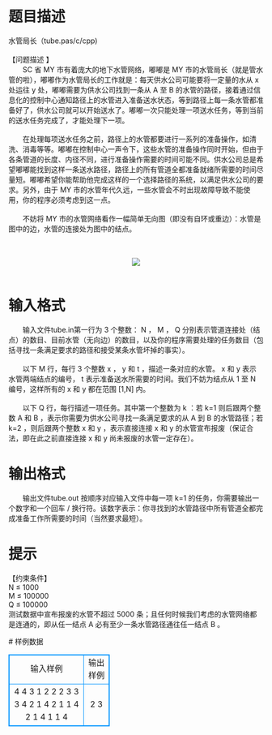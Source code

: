 # 

 
 # 题目描述 
<p>
水管局长（tube.pas/c/cpp)<br><br>【问题描述 】 <br>　　SC 省 MY 市有着庞大的地下水管网络，嘟嘟是 MY 市的水管局长（就是管水管的啦），嘟嘟作为水管局长的工作就是：每天供水公司可能要将一定量的水从 x 处运往 y 处，嘟嘟需要为供水公司找到一条从 A 至 B 的水管的路径，接着通过信息化的控制中心通知路径上的水管进入准备送水状态，等到路径上每一条水管都准备好了，供水公司就可以开始送水了。嘟嘟一次只能处理一项送水任务，等到当前的送水任务完成了，才能处理下一项。 <br><br>　　在处理每项送水任务之前，路径上的水管都要进行一系列的准备操作，如清洗、消毒等等。嘟嘟在控制中心一声令下，这些水管的准备操作同时开始，但由于各条管道的长度、内径不同，进行准备操作需要的时间可能不同。供水公司总是希望嘟嘟能找到这样一条送水路径，路径上的所有管道全都准备就绪所需要的时间尽量短。嘟嘟希望你能帮助他完成这样的一个选择路径的系统，以满足供水公司的要求。另外，由于 MY 市的水管年代久远，一些水管会不时出现故障导致不能使用，你的程序必须考虑到这一点。 <br><br>　　不妨将 MY 市的水管网络看作一幅简单无向图（即没有自环或重边）：水管是图中的边，水管的连接处为图中的结点。 <br><br><br><center><img src="/source/joyoi/tyvj-3462/img/aHR0cDovL3d3dy5qb3lvaS5jbi9wcm9ibGVtL3R5dmotMzQ2Mi9wcm9ibGVtc19pbWFnZXMvMjI3Mi9wLmdpZg==.gif"></img></center><br></p> 

 
 # 输入格式 
<p>
　　输入文件tube.in第一行为 3 个整数： N ， M ， Q 分别表示管道连接处（结点）的数目、目前水管（无向边）的数目，以及你的程序需要处理的任务数目（包括寻找一条满足要求的路径和接受某条水管坏掉的事实）。 <br><br>　　以下 M 行，每行 3 个整数 x ， y 和 t ，描述一条对应的水管。 x 和 y 表示水管两端结点的编号， t 表示准备送水所需要的时间。我们不妨为结点从 1 至 N 编号，这样所有的 x 和 y 都在范围 [1,N] 内。 <br><br>　　以下 Q 行，每行描述一项任务。其中第一个整数为 k ：若 k=1 则后跟两个整数 A 和 B ，表示你需要为供水公司寻找一条满足要求的从 A 到 B 的水管路径；若 k=2 ，则后跟两个整数 x 和 y ，表示直接连接 x 和 y 的水管宣布报废（保证合法，即在此之前直接连接 x 和 y 尚未报废的水管一定存在）。 <br></p> 

 
 # 输出格式 
<p>
　　输出文件tube.out 按顺序对应输入文件中每一项 k=1 的任务，你需要输出一个数字和一个回车 / 换行符。该数字表示：你寻找到的水管路径中所有管道全都完成准备工作所需要的时间（当然要求最短）。 </p> 

 
 # 提示 
<p>
【约束条件】 <br>N ≤ 1000 <br>M ≤ 100000<br>Q ≤ 100000 <br>测试数据中宣布报废的水管不超过 5000 条；且任何时候我们考虑的水管网络都是连通的，即从任一结点 A 必有至少一条水管路径通往任一结点 B 。</p> 
# 样例数据
<style>
        table,table tr th, table tr td { border:1px solid #0094ff; }
        table { width: 200px; min-height: 25px; line-height: 25px; text-align: center; border-collapse: collapse;}   
    </style>
<table>
	<tr>
		<td>输入样例</td>
		<td>输出样例</td>
	</tr>
<tr><td>4 4 3
1 2 2
2 3 3
3 4 2
1 4 2
1 1 4
2 1 4
1 1 4 
</td><td>
2
3 
</td></tr></table>
